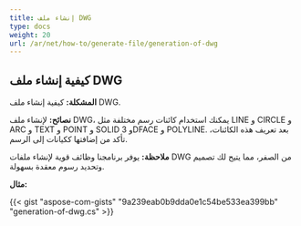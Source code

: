 ```yaml
---
title: إنشاء ملف DWG
type: docs
weight: 20
url: /ar/net/how-to/generate-file/generation-of-dwg
---
```


## **كيفية إنشاء ملف DWG**

**المشكلة:** كيفية إنشاء ملف DWG.

**نصائح:** لإنشاء ملف DWG، يمكنك استخدام كائنات رسم مختلفة مثل LINE و CIRCLE و ARC و TEXT و POINT و SOLID و 3DFACE و POLYLINE. بعد تعريف هذه الكائنات، تأكد من إضافتها ككيانات إلى الرسم.

**ملاحظة:** يوفر برنامجنا وظائف قوية لإنشاء ملفات DWG من الصفر، مما يتيح لك تصميم وتحديد رسوم معقدة بسهولة.

**مثال:**

{{< gist "aspose-com-gists" "9a239eab0b9dda0e1c54be533ea399bb" "generation-of-dwg.cs" >}}
